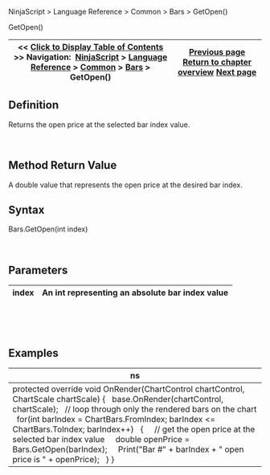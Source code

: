 ﻿


NinjaScript \> Language Reference \> Common \> Bars \> GetOpen()






















GetOpen()







| \<\< [Click to Display Table of Contents](getopen.md) \>\> **Navigation:**     [NinjaScript](ninjascript-1.md) \> [Language Reference](language_reference_wip-1.md) \> [Common](common-1.md) \> [Bars](bars-1.md) \> GetOpen() | [Previous page](getlow-1.md) [Return to chapter overview](bars-1.md) [Next page](getsessionendtime-1.md) |
| --- | --- |











## Definition


Returns the open price at the selected bar index value.


 


## Method Return Value


A double value that represents the open price at the desired bar index.


## 


## Syntax


Bars.GetOpen(int index)


 


## Parameters




| index | An int representing an absolute bar index value |
| --- | --- |



 


 


## Examples




| ns |
| --- |
| protected override void OnRender(ChartControl chartControl, ChartScale chartScale) {    base.OnRender(chartControl, chartScale);    // loop through only the rendered bars on the chart    for(int barIndex \= ChartBars.FromIndex; barIndex \<\= ChartBars.ToIndex; barIndex\+\+)    {      // get the open price at the selected bar index value      double openPrice \= Bars.GetOpen(barIndex);      Print("Bar \#" \+ barIndex \+ " open price is " \+ openPrice);    } } |









